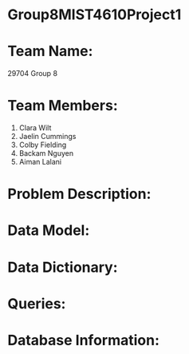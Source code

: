 # Group8MIST4610Project1

# Team Name:
29704 Group 8

# Team Members:
1. Clara Wilt
2. Jaelin Cummings
3. Colby Fielding
4. Backam Nguyen
5. Aiman Lalani

# Problem Description:

# Data Model:

# Data Dictionary: 

# Queries: 

# Database Information:
